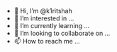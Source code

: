 - 👋 Hi, I’m @k1ritshah
- 👀 I’m interested in ...
- 🌱 I’m currently learning ...
- 💞️ I’m looking to collaborate on ...
- 📫 How to reach me ...

<!---
k1ritshah/k1ritshah is a ✨ special ✨ repository because its `README.md` (this file) appears on your GitHub profile.
You can click the Preview link to take a look at your changes.
--->
